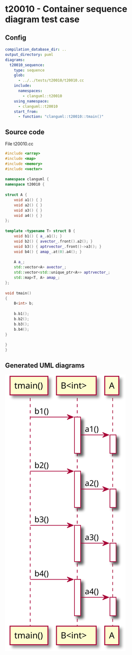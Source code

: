 # t20010 - Container sequence diagram test case
## Config
```yaml
compilation_database_dir: ..
output_directory: puml
diagrams:
  t20010_sequence:
    type: sequence
    glob:
      - ../../tests/t20010/t20010.cc
    include:
      namespaces:
        - clanguml::t20010
    using_namespace:
      - clanguml::t20010
    start_from:
      - function: "clanguml::t20010::tmain()"
```
## Source code
File t20010.cc
```cpp
#include <array>
#include <map>
#include <memory>
#include <vector>

namespace clanguml {
namespace t20010 {

struct A {
    void a1() { }
    void a2() { }
    void a3() { }
    void a4() { }
};

template <typename T> struct B {
    void b1() { a_.a1(); }
    void b2() { avector_.front().a2(); }
    void b3() { aptrvector_.front()->a3(); }
    void b4() { amap_.at(0).a4(); }

    A a_;
    std::vector<A> avector_;
    std::vector<std::unique_ptr<A>> aptrvector_;
    std::map<T, A> amap_;
};

void tmain()
{
    B<int> b;

    b.b1();
    b.b2();
    b.b3();
    b.b4();
}

}
}
```
## Generated UML diagrams
![t20010_sequence](./t20010_sequence.svg "Container sequence diagram test case")
